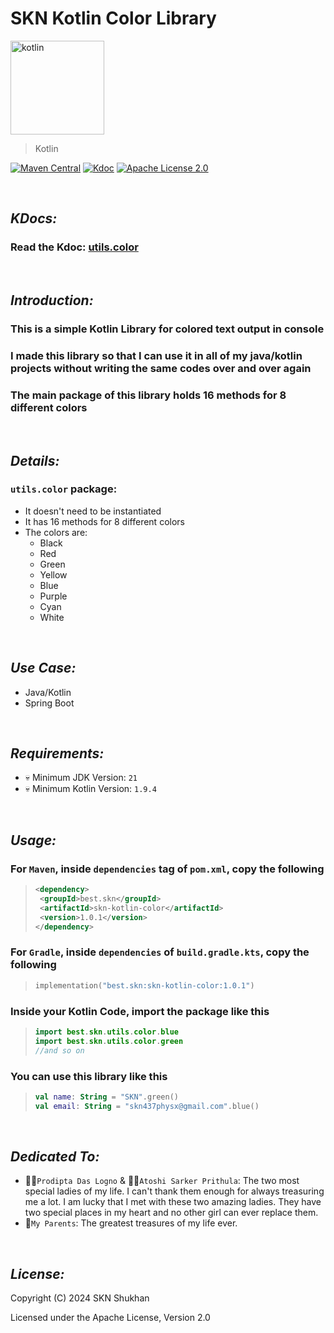 # SKN Kotlin Color Library

<img width="150px" src="https://firebasestorage.googleapis.com/v0/b/skn-ultimate-project-la437.appspot.com/o/GitHub%20Library%2F10-Kotlin-SKC.svg?alt=media&token=6ff69423-3bcf-4148-a38f-5c3d9dad0099" alt="kotlin" />

> Kotlin

[![Maven Central](https://img.shields.io/maven-central/v/best.skn/skn-kotlin-color)](https://central.sonatype.com/artifact/best.skn/skn-kotlin-color) [![Kdoc](https://javadoc.io/badge2/best.skn/skn-kotlin-color/1.0.1/javadoc.svg)](https://javadoc.io/doc/best.skn/skn-kotlin-color/1.0.1) [![Apache License 2.0](https://img.shields.io/badge/License-Apache_2.0-blue.svg)](https://opensource.org/licenses/Apache-2.0)

&nbsp;

## **_KDocs:_**

### Read the Kdoc: [utils.color](https://javadoc.io/doc/best.skn/skn-kotlin-color/latest/skn-kotlin-color/utils.color/index.html)

&nbsp;

## **_Introduction:_**

### This is a simple Kotlin Library for colored text output in console

### I made this library so that I can use it in all of my java/kotlin projects without writing the same codes over and over again

### The main package of this library holds 16 methods for 8 different colors

&nbsp;

## **_Details:_**

### **`utils.color` package:**

- It doesn't need to be instantiated
- It has 16 methods for 8 different colors
- The colors are:
  - Black
  - Red
  - Green
  - Yellow
  - Blue
  - Purple
  - Cyan
  - White

&nbsp;

## **_Use Case:_**

- Java/Kotlin
- Spring Boot

&nbsp;

## **_Requirements:_**

- 💀 Minimum JDK Version: `21`
- 💀 Minimum Kotlin Version: `1.9.4`

&nbsp;

## **_Usage:_**

### For `Maven`, inside `dependencies` tag of `pom.xml`, copy the following

> ```xml
> <dependency>
>  <groupId>best.skn</groupId>
>  <artifactId>skn-kotlin-color</artifactId>
>  <version>1.0.1</version>
> </dependency>
> ```

### For `Gradle`, inside `dependencies` of `build.gradle.kts`, copy the following

> ```kotlin
> implementation("best.skn:skn-kotlin-color:1.0.1")
> ```

### Inside your Kotlin Code, import the package like this

> ```kotlin
> import best.skn.utils.color.blue
> import best.skn.utils.color.green
> //and so on
> ```

### You can use this library like this

> ```kotlin
> val name: String = "SKN".green()
> val email: String = "skn437physx@gmail.com".blue()
> ```

&nbsp;

## **_Dedicated To:_**

- 👩‍🎨`Prodipta Das Logno` & 🧛‍♀️`Atoshi Sarker Prithula`: The two most special ladies of my life. I can't thank them
  enough for always treasuring me a lot. I am lucky that I met with these two amazing ladies. They have two special
  places in my heart and no other girl can ever replace them.
- 💯`My Parents`: The greatest treasures of my life ever.

&nbsp;

## **_License:_**

Copyright (C) 2024 SKN Shukhan

Licensed under the Apache License, Version 2.0

